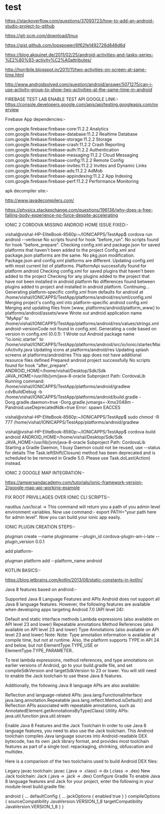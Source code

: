 # test

https://stackoverflow.com/questions/37093723/how-to-add-an-android-studio-project-to-github

https://git-scm.com/download/linux

https://gist.github.com/lopspower/6f62fe1492726d848d6d

https://blog.akquinet.de/2011/02/25/android-activities-and-tasks-series-%E2%80%93-activity%C2%A0attributes/

http://horribile.blogspot.in/2011/11/two-activities-on-screen-at-same-time.html

http://www.androidsolved.com/question/android/answer/5071275/can-i-use-activity-group-to-show-two-activities-at-the-same-time-in-android

FIREBASE TEST LAB ENABLE TEST API GOOGLE LINK:-
https://console.developers.google.com/apis/api/testing.googleapis.com/overview

Firebase App dependencies:-

com.google.firebase:firebase-core:11.2.2	Analytics
com.google.firebase:firebase-database:11.2.2	Realtime Database
com.google.firebase:firebase-storage:11.2.2	Storage
com.google.firebase:firebase-crash:11.2.2	Crash Reporting
com.google.firebase:firebase-auth:11.2.2	Authentication
com.google.firebase:firebase-messaging:11.2.2	Cloud Messaging
com.google.firebase:firebase-config:11.2.2	Remote Config
com.google.firebase:firebase-invites:11.2.2	Invites and Dynamic Links
com.google.firebase:firebase-ads:11.2.2	AdMob
com.google.firebase:firebase-appindexing:11.2.2	App Indexing
com.google.firebase:firebase-perf:11.2.2	Performance Monitoring

apk decompiler site:-

http://www.javadecompilers.com/

https://physics.stackexchange.com/questions/196136/why-does-a-free-falling-body-experience-no-force-despite-accelerating


IONIC 2 CORDOVA MISSING ANDROID HOME ISSUE FIXED:-

vishal@vishal-HP-EliteBook-8560p:~/IONICAPPS/TestApp$ cordova run android --verbose
No scripts found for hook "before_run".
No scripts found for hook "before_prepare".
Checking config.xml and package.json for saved platforms that haven't been added to the project
Config.xml and package.json platforms are the same. No pkg.json modification.
Package.json and config.xml platforms are different. Updating config.xml with most current list of platforms.
PlatformApi successfully found for platform android
Checking config.xml for saved plugins that haven't been added to the project
Checking for any plugins added to the project that have not been installed in android platform
No differences found between plugins added to project and installed in android platform. Continuing...
Generating platform-specific config.xml from defaults for android at /home/vishal/IONICAPPS/TestApp/platforms/android/res/xml/config.xml
Merging project's config.xml into platform-specific android config.xml
Merging and updating files from [www, platforms/android/platform_www] to platforms/android/assets/www
Wrote out android application name "MyApp" to /home/vishal/IONICAPPS/TestApp/platforms/android/res/values/strings.xml
android-versionCode not found in config.xml. Generating a code based on version in config.xml (0.0.1): 1
Wrote out Android package name "io.ionic.starter" to /home/vishal/IONICAPPS/TestApp/platforms/android/src/io/ionic/starter/MainActivity.java
Updating icons at platforms/android/res
Updating splash screens at platforms/android/res
This app does not have additional resource files defined
Prepared android project successfully
No scripts found for hook "after_prepare".
ANDROID_HOME=/home/vishal/Desktop/Sdk/Sdk
JAVA_HOME=/usr/lib/jvm/java-8-oracle
Subproject Path: CordovaLib
Running command: /home/vishal/IONICAPPS/TestApp/platforms/android/gradlew cdvBuildDebug -b /home/vishal/IONICAPPS/TestApp/platforms/android/build.gradle -Dorg.gradle.daemon=true -Dorg.gradle.jvmargs=-Xmx2048m -Pandroid.useDeprecatedNdk=true
Error: spawn EACCES

vishal@vishal-HP-EliteBook-8560p:~/IONICAPPS/TestApp$ sudo chmod -R 777 /home/vishal/IONICAPPS/TestApp/platforms/android/gradlew

vishal@vishal-HP-EliteBook-8560p:~/IONICAPPS/TestApp$ cordova build android
ANDROID_HOME=/home/vishal/Desktop/Sdk/Sdk
JAVA_HOME=/usr/lib/jvm/java-8-oracle
Subproject Path: CordovaLib
Starting a Gradle Daemon, 1 busy Daemon could not be reused, use --status for details
The Task.leftShift(Closure) method has been deprecated and is scheduled to be removed in Gradle 5.0. Please use Task.doLast(Action) instead.


IONIC 2 GOOGLE MAP INTEGRATION:-

https://ampersandacademy.com/tutorials/ionic-framework-version-2/google-map-api-working-example

FIX ROOT PRIVILLAGES OVER IONIC CLI SCRIPTS:-

nautilus /usr/local -> This command will return you a path of you admin level environment variables.
Now use command:- 
export PATH="your path here for admin level".
Now you can build your ionic app easily.

IONIC PLUGIN CREATION STEPS:-

plugman create --name pluginname --plugin_id cordova-plugin-am-i-late --plugin_version 0.0.1

add platform-

plugman platform add --platform_name android

KOTLIN BASICS:-

https://blog.jetbrains.com/kotlin/2013/06/static-constants-in-kotlin/


Java 8 features based on android:-

Supported Java 8 Language Features and APIs
Android does not support all Java 8 language features. However, the following features are available when developing apps targeting Android 7.0 (API level 24):

Default and static interface methods
Lambda expressions (also available on API level 23 and lower)
Repeatable annotations
Method References (also available on API level 23 and lower)
Type Annotations (also available on API level 23 and lower)
Note: Note: Type annotation information is available at compile time, but not at runtime. Also, the platform supports TYPE in API 24 and below, but not ElementType.TYPE_USE or ElementType.TYPE_PARAMETER..

To test lambda expressions, method references, and type annotations on earlier versions of Android, go to your build.gradle file, and set compileSdkVersion and targetSdkVersion to 23 or lower. You will still need to enable the Jack toolchain to use these Java 8 features.

Additionally, the following Java 8 language APIs are also available:

Reflection and language-related APIs:
java.lang.FunctionalInterface
java.lang.annotation.Repeatable
java.lang.reflect.Method.isDefault()
and Reflection APIs associated with repeatable annotations, such as AnnotatedElement.getAnnotationsByType(Class)
Utility APIs:
java.util.function
java.util.stream

Enable Java 8 Features and the Jack Toolchain
In order to use Java 8 language features, you need to also use the Jack toolchain. This Android toolchain compiles Java language sources into Android-readable DEX bytecode, has its own .jack library format, and provides most toolchain features as part of a single tool: repackaging, shrinking, obfuscation and multidex.

Here is a comparison of the two toolchains used to build Android DEX files:

Legacy javac toolchain:
javac (.java → .class) → dx (.class → .dex)
New Jack toolchain:
Jack (.java → .jack → .dex)
Configure Gradle
To enable Java 8 language features and Jack for your project, enter the following in your module-level build.gradle file:

android {
  ...
  defaultConfig {
    ...
    jackOptions {
      enabled true
    }
  }
  compileOptions {
    sourceCompatibility JavaVersion.VERSION_1_8
    targetCompatibility JavaVersion.VERSION_1_8
  }
}


